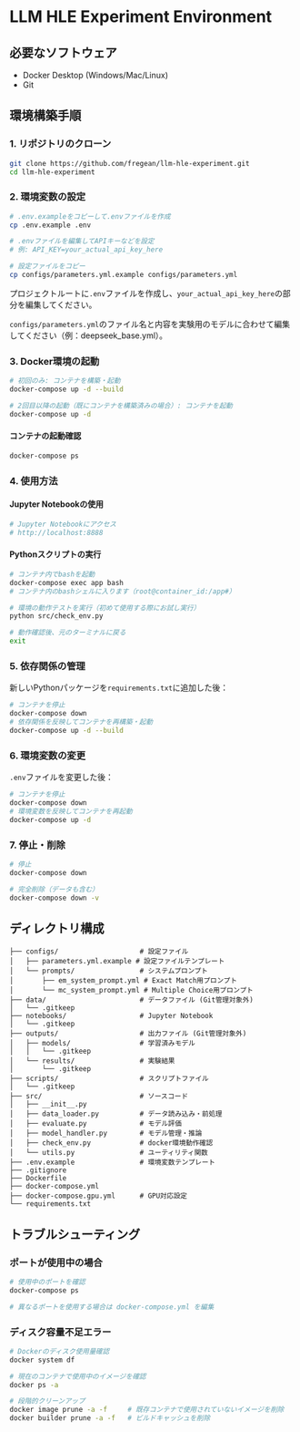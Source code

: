 # LLM HLE Experiment Environment

## 必要なソフトウェア

- Docker Desktop (Windows/Mac/Linux)
- Git

## 環境構築手順

### 1. リポジトリのクローン
```bash
git clone https://github.com/fregean/llm-hle-experiment.git
cd llm-hle-experiment
```

### 2. 環境変数の設定
```bash
# .env.exampleをコピーして.envファイルを作成
cp .env.example .env

# .envファイルを編集してAPIキーなどを設定
# 例: API_KEY=your_actual_api_key_here

# 設定ファイルをコピー
cp configs/parameters.yml.example configs/parameters.yml
```

プロジェクトルートに`.env`ファイルを作成し、`your_actual_api_key_here`の部分を編集してください。

`configs/parameters.yml`のファイル名と内容を実験用のモデルに合わせて編集してください（例：deepseek_base.yml）。

### 3. Docker環境の起動
```bash
# 初回のみ: コンテナを構築・起動
docker-compose up -d --build

# 2回目以降の起動（既にコンテナを構築済みの場合）: コンテナを起動
docker-compose up -d
```
#### コンテナの起動確認
```bash
docker-compose ps
```

### 4. 使用方法

#### Jupyter Notebookの使用
```bash
# Jupyter Notebookにアクセス
# http://localhost:8888
```

#### Pythonスクリプトの実行
```bash
# コンテナ内でbashを起動
docker-compose exec app bash
# コンテナ内のbashシェルに入ります（root@container_id:/app#）

# 環境の動作テストを実行（初めて使用する際にお試し実行）
python src/check_env.py

# 動作確認後、元のターミナルに戻る
exit
```

### 5. 依存関係の管理

新しいPythonパッケージを`requirements.txt`に追加した後：
```bash
# コンテナを停止
docker-compose down
# 依存関係を反映してコンテナを再構築・起動
docker-compose up -d --build
```

### 6. 環境変数の変更

`.env`ファイルを変更した後：
```bash
# コンテナを停止
docker-compose down
# 環境変数を反映してコンテナを再起動
docker-compose up -d
```

### 7. 停止・削除
```bash
# 停止
docker-compose down

# 完全削除（データも含む）
docker-compose down -v
```

## ディレクトリ構成

```
├── configs/                    # 設定ファイル
│   ├── parameters.yml.example # 設定ファイルテンプレート
│   └── prompts/                # システムプロンプト
│       ├── em_system_prompt.yml # Exact Match用プロンプト
│       └── mc_system_prompt.yml # Multiple Choice用プロンプト
├── data/                       # データファイル (Git管理対象外)
│   └── .gitkeep
├── notebooks/                  # Jupyter Notebook
│   └── .gitkeep
├── outputs/                    # 出力ファイル (Git管理対象外)
│   ├── models/                 # 学習済みモデル
│   │   └── .gitkeep
│   └── results/                # 実験結果
│       └── .gitkeep
├── scripts/                    # スクリプトファイル
│   └── .gitkeep
├── src/                        # ソースコード
│   ├── __init__.py
│   ├── data_loader.py          # データ読み込み・前処理
│   ├── evaluate.py             # モデル評価
│   ├── model_handler.py        # モデル管理・推論
│   ├── check_env.py            # docker環境動作確認
│   └── utils.py                # ユーティリティ関数
├── .env.example                # 環境変数テンプレート
├── .gitignore
├── Dockerfile
├── docker-compose.yml
├── docker-compose.gpu.yml      # GPU対応設定
└── requirements.txt
```

## トラブルシューティング

### ポートが使用中の場合
```bash
# 使用中のポートを確認
docker-compose ps

# 異なるポートを使用する場合は docker-compose.yml を編集
```

### ディスク容量不足エラー
```bash
# Dockerのディスク使用量確認
docker system df

# 現在のコンテナで使用中のイメージを確認
docker ps -a

# 段階的クリーンアップ
docker image prune -a -f     # 既存コンテナで使用されていないイメージを削除
docker builder prune -a -f   # ビルドキャッシュを削除
```
